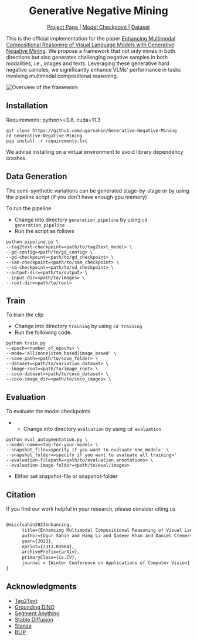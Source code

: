<h1 align="center">Generative Negative Mining</h1>
<p align="center">
  <a href="https://ugorsahin.github.io/enhancing-multimodal-compositional-reasoning-of-vlm.html"> Project Page </a> |
  <a href="https://huggingface.co/ugursahin/generative-negative-mining-clip"> Model Checkpoint </a> |
  <a href="https://huggingface.co/datasets/ugursahin/generative-negative-mining-dataset"> Dataset </a> 
</p>


This is the official implementation for the paper 
[ Enhancing Multimodal Compositional Reasoning of Visual Language Models with Generative Negative Mining](). 
We propose a framework that not only mines in both directions but also generates challenging negative samples in both modalities, i.e., images and texts. Leveraging these generative hard negative samples, we significantly enhance VLMs’ performance in tasks involving multimodal compositional reasoning.

![Overview of the framework](https://ugorsahin.github.io/static/genemi.png)
## Installation
Requirements: python>=3.8, cuda=11.3
```
git clone https://github.com/ugorsahin/Generative-Negative-Mining
cd Generative-Negative-Mining
pip install -r requirements.txt
```
We advise installing on a virtual environment to avoid library dependency crashes.

## Data Generation
The semi-synthetic variations can be generated stage-by-stage or by using the pipeline script (if you don't have enough gpu memory)

To run the pipeline
- Change into directory `generation_pipeline` by using `cd generation_pipeline`
- Run the script as follows
```shell
python pipeline.py \
--tag2text-checkpoint=<path/to/tag2text_model> \
--gd-config=<path/to/gd_config> \
--gd-checkpoint=<path/to/gd_checkpoint> \
--sam-checkpoint=<path/to/sam_checkpoint> \
--sd-checkpoint=<path/to/sd_checkpoint> \
--output-dir=<path/to/output> \
--input-dir=<path/to/images> \
--root-dir=<path/to/root>
```

## Train
To train the clip
- Change into directory `training` by using `cd training`
- Run the following code.
```shell
python train.py 
--epoch=<number_of_epochs> \
--mode='allinone|item_based|image_based' \
--save-path=<path/to/save_folder> \
--dataset=<path/to/variation_dataset> \
--image-root=<path/to/image_root> \
--coco-dataset=<path/to/coco_dataset> \
--coco-image_dir=<path/to/coco_images> \
```

## Evaluation
To evaluate the model checkpoints
- - Change into directory `evaluation` by using `cd evaluation`
```shell
python eval_autogmentation.py \
--model-name=<tag-for-your-model> \
--snapshot_file=<specify if you want to evaluate one model>' \
--snapshot_folder=<specify if you want to evaluate all training>'
--evaluation-filepath=<path/to/evaluation_annotations> \
--evaluation-image-folder=<path/to/eval/images>
```
- Either set snapshot-file or snapshot-folder

## Citation
If you find our work helpful in your research, please consider citing us
```latex

@misc{sahin2023enhancing,
      title={Enhancing Multimodal Compositional Reasoning of Visual Language Models with Generative Negative Mining}, 
      author={Ugur Sahin and Hang Li and Qadeer Khan and Daniel Cremers and Volker Tresp},
      year={2023},
      eprint={2311.03964},
      archivePrefix={arXiv},
      primaryClass={cs.CV},
      journal = {Winter Conference on Applications of Computer Vision},
}
```
## Acknowledgments

- [Tag2Text](https://github.com/xinyu1205/recognize-anything)
- [Grounding DINO](https://github.com/IDEA-Research/GroundingDINO)
- [Segment Anything](https://github.com/facebookresearch/segment-anything)
- [Stable Diffusion](https://github.com/CompVis/stable-diffusion)
- [Stanza](https://github.com/stanfordnlp/stanza)
- [BLIP](https://github.com/salesforce/BLIP)
